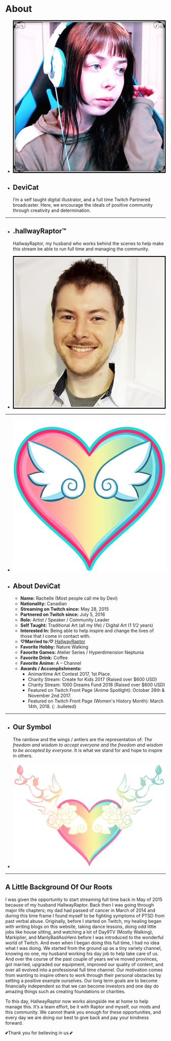 # About

* ![](img/aboutdevicat.png)
* ## DeviCat

  I’m a self taught digital illustrator, and a full
  time Twitch Partnered broadcaster. Here, we encourage the ideals of positive
  community through creativity and determination.

---

* ## .hallwayRaptor™

  HallwayRaptor, my husband who works behind the scenes to help make this
  stream be able to run full time and managing the community.

* ![](img/aboutraptor.png)

---

* ![](img/devicatheartemote.png)

* ## About DeviCat
  * **Name:** Rachelle (Most people call me by Devi)
  * **Nationality:** Canadian
  * **Streaming on Twitch since:** May 28, 2015
  * **Partnered on Twitch since:** July 5, 2016
  * **Role:** Artist / Speaker / Community Leader
  * **Self Taught:** Traditional Art (all my life) / Digital Art (1 1/2 years)
  * **Interested In:** Being able to help inspire and change the lives of those that I come in contact with.
  * **♡Married to:♡** [HallwayRaptor](https://www.twitter.com/HallwayRaptor)
  * **Favorite Hobby:** Nature Walking
  * **Favorite Games:** Atelier Series / Hyperdimension Neptunia
  * **Favorite Drink:** Coffee
  * **Favorite Anime:** A – Channel
  * **Awards / Accomplishments:**
    - Animaritime Art Contest 2017, 1st Place.
    - Charity Stream: Create for Kids 2017 (Raised over $600 USD)
    - Charity Stream: 1000 Dreams Fund 2018 (Raised over $600 USD)
    - Featured on Twitch Front Page (Anime Spotlight): October 26th & November 2nd 2017.
    - Featured on Twitch Front Page (Women's History Month): March 14th, 2018.
    {: .bulleted}

---

* ## Our Symbol

  The rainbow and the wings / antlers are the representation of: *The freedom
  and wisdom to accept everyone and the freedom and wisdom to be accepted by
  everyone.* It is what we stand for and hope to inspire in others.

* ![](img/devicatloveemote.png)

---

## A Little Background Of Our Roots

I was given the opportunity to start streaming full time back in May of 2015
because of my husband HallwayRaptor. Back then I was going through major life
chapters; my dad had passed of cancer in March of 2014 and during this time
frame I found myself to be fighting symptoms of PTSD from past verbal abuse.
Originally, before I started on Twitch, my healing began with writing blogs on
this website, taking dance lessons, doing odd little jobs like house sitting,
and watching a lot of Day9TV (Mostly Walking), Markiplier, and ManlyBadAssHero
before I was introduced to the wonderful world of Twitch. And even when I began
doing this full time, I had no idea what I was doing. We started from the ground
up as a tiny variety channel, knowing no one, my husband working his day job to
help take care of us. And over the course of the past couple of years we’ve
moved provinces, got married, upgraded our equipment, improved our quality of
content, and over all evolved into a professional full time channel. Our
motivation comes from wanting to inspire others to work through their personal
obstacles by setting a positive example ourselves. Our long term goals are to
become financially independent so that we can become investors and one day do
amazing things such as creating foundations or charities.

To this day, HallwayRaptor now works alongside me at home to help manage this.
It’s a team effort, be it with Raptor and myself, our mods and this community.
We cannot thank you enough for these opportunities, and every day we are doing
our best to give back and pay your kindness forward.

💕Thank you for believing in us.💕
